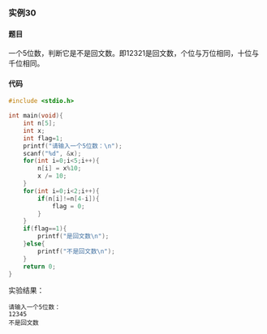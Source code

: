 ### 实例30

#### 题目

一个5位数，判断它是不是回文数。即12321是回文数，个位与万位相同，十位与千位相同。

#### 代码

```c
#include <stdio.h>

int main(void){
    int n[5];
    int x;
    int flag=1;
    printf("请输入一个5位数：\n");
    scanf("%d", &x);
    for(int i=0;i<5;i++){
        n[i] = x%10;
        x /= 10;
    }
    for(int i=0;i<2;i++){
        if(n[i]!=n[4-i]){
            flag = 0;
        }
    }
    if(flag==1){
        printf("是回文数\n");
    }else{
        printf("不是回文数\n");
    }
    return 0;
}
```

实验结果：

```
请输入一个5位数：
12345
不是回文数
```
